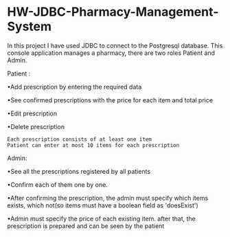 # HW-JDBC-Pharmacy-Management-System

In this project I have used JDBC to connect to the Postgresql database.
This console application manages a pharmacy, there are two roles Patient and Admin.

Patient :

  •Add prescription by entering the required data

  •See confirmed prescriptions with the price for each item and total price

  •Edit prescription

  •Delete prescription  
  
    Each prescription consists of at least one item 
    Patient can enter at most 10 items for each prescription

Admin:
  
  •See all the prescriptions registered by all patients

  •Confirm each of them one by one.

  •After confirming the prescription, the admin must specify which items exists, which not(so items must have a boolean field as 'doesExist')

  •Admin must specify the price of each existing item. after that, the prescription is prepared and can be seen by the patient

